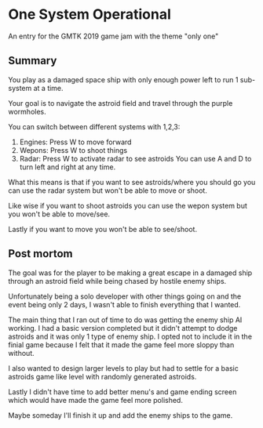 # One System Operational
An entry for the GMTK 2019 game jam with the theme "only one"

## Summary
You play as a damaged space ship with only enough power left to run 1 sub-system at a time. 

Your goal is to navigate the astroid field and travel through the purple wormholes.

You can switch between different systems with 1,2,3:
1. Engines: Press W to move forward 
2. Wepons: Press W to shoot things 
3. Radar: Press W to activate radar to see astroids
You can use A and D to turn left and right at any time.

What this means is that if you want to see astroids/where you should go you can use the radar system but won't be able to move or shoot.

Like wise if you want to shoot astroids you can use the wepon system but you won't be able to move/see.

Lastly if you want to move you won't be able to see/shoot.

## Post mortom
The goal was for the player to be making a great escape in a damaged ship through an astroid field while being chased by hostile enemy ships. 

Unfortunately being a solo developer with other things going on and the event being only 2 days, I wasn't able to finish everything that I wanted.

The main thing that I ran out of time to do was getting the enemy ship AI working. I had a basic version completed but it didn't attempt to dodge astroids and it was only 1 type of enemy ship. I opted not to include it in the finial game because I felt that it made the game feel more sloppy than without.

I also wanted to design larger levels to play but had to settle for a basic astroids game like level with randomly generated astroids.

Lastly I didn't have time to add better menu's and game ending screen which would have made the game feel more polished.

Maybe someday I'll finish it up and add the enemy ships to the game. 

